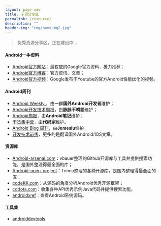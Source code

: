 ```yaml
---
layout: page-nav
title: 干货分享区
permalink: /resource/
description: ""
header-img: "img/home-bg2.jpg"
---
```


> 优秀资源分享区，正在建设中...


#### Android一手资料

- [Android官方网站](http://developer.android.com/intl/zh-cn/index.html)；最权威的Google官方资料，极力推荐；
- [Android官方博客](http://android-developers.blogspot.com/)：官方资讯、文章；
- [Android官方视频](https://www.youtube.com/playlist?list=PLOU2XLYxmsIKEOXh5TwZEv89aofHzNCiu)：Google发布于Youtube的官方Android性能优化的视频。

#### Android周刊

- [Android Weekly ](http://androidweekly.net/)，由一群**国外Android开发者**维护；
- [Android开发技术周报](http://www.androidweekly.cn/)，由**脉脉不嘚語**维护；
- [Android周报](http://www.race604.com/tag/android-weekly/)，由**Android笔记**维护；
- [干货集中营](http://gank.io/)，由**代码家**维护。
- [Android Blog 周刊](http://androidblog.cn/)，由**Jomeslu**维护。
- [开发技术前线](http://www.devtf.cn/)，更多的是翻译国外Android/IOS文章。

#### 资源库

- [Android-arsenal.com](http://android-arsenal.com/)：vbauer整理的Github开源库与工具并提供搜索功能，是国外整理得最全面的库；
- [Android-open-project](https://github.com/Trinea/android-open-project)：Trinea整理的各种开源库，是国内整理得最全面的库；
- [codeKK.com](http://a.codekk.com/)：从源码的角度分析Android优秀开源框架；
- [codota.com](http://www.codota.com/)：收集各种API优秀示例Java代码并提供搜索功能。
- [androidxref](http://androidxref.com/)：查看Android系统源码。

#### 工具集

- [androiddevtools](http://www.androiddevtools.cn/)
